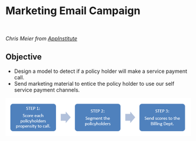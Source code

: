 # Marketing Email Campaign

<p>
    <img src=https://storage.googleapis.com/sales.appinst.io/2016/07/8-Strategies-You-Can-Learn-From-These-Great-Email-Campaigns-2.png alt>
</p>
<p>
    <em>Chris Meier from <a href=https://appinstitute.com/great-email-campaigns>AppInstitute</a> </em>
</p>

## Objective

- Design a model to detect if a policy holder will make a service payment call.
- Send marketing material to entice the policy holder to use our self service payment channels.

<p>
    <img src=images/Objective_steps.PNG alt>
</p>

